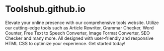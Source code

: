 # Toolshub.github.io
Elevate your online presence with our comprehensive tools website. Utilize our cutting-edge tools such as Article Rewriter, Grammar Checker, Word Counter, Free Text to Speech Converter, Image Format Converter, SEO Checker and many more. All designed with user-friendly and responsive HTML CSS to optimize your experience. Get started today!
